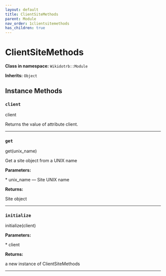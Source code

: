 ```yaml
---
layout: default
title: ClientSiteMethods
parent: Module
nav_order: 1clientsitemethods
has_children: true
---
```


# ClientSiteMethods

**Class in namespace:** `Wikidotrb::Module`

**Inherits:** `Object`

## Instance Methods

### `client`

<div class="method-signature">client</div>

Returns the value of attribute client.

---

### `get`

<div class="method-signature">get(unix_name)</div>

Get a site object from a UNIX name

**Parameters:**

<div class="method-parameters">
* <span class="parameter-name">unix_name</span> — Site UNIX name
</div>

**Returns:**

Site object

---

### `initialize`

<div class="method-signature">initialize(client)</div>

**Parameters:**

<div class="method-parameters">
* <span class="parameter-name">client</span>
</div>

**Returns:**

a new instance of ClientSiteMethods

---

